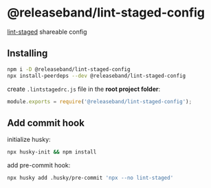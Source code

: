 # @releaseband/lint-staged-config

[lint-staged](https://github.com/okonet/lint-staged) shareable config

## Installing

```bash
npm i -D @releaseband/lint-staged-config
npx install-peerdeps --dev @releaseband/lint-staged-config
```

create `.lintstagedrc.js` file in the **root project folder**:

```js
module.exports = require('@releaseband/lint-staged-config');
```

## Add commit hook

initialize husky:

```bash
npx husky-init && npm install
```

add pre-commit hook:

```bash
npx husky add .husky/pre-commit 'npx --no lint-staged'
```

